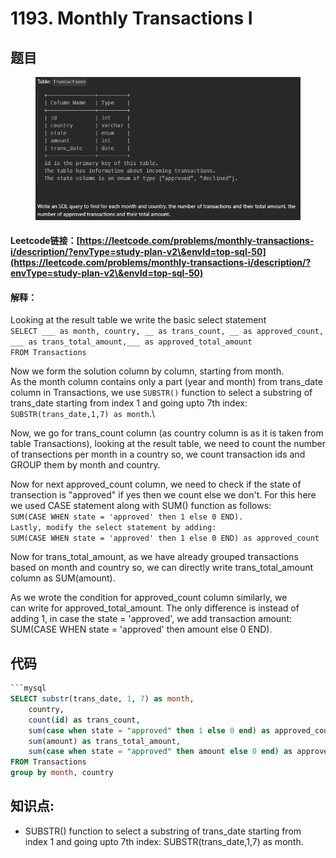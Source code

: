 # 1193. Monthly Transactions I

## 题目

<figure><img src="../../.gitbook/assets/image (7) (1) (1).png" alt=""><figcaption></figcaption></figure>

#### Leetcode链接：[https://leetcode.com/problems/monthly-transactions-i/description/?envType=study-plan-v2\&envId=top-sql-50](https://leetcode.com/problems/monthly-transactions-i/description/?envType=study-plan-v2\&envId=top-sql-50)

#### 解释：

Looking at the result table we write the basic select statement\
`SELECT ___ as month, country, __ as trans_count, __ as approved_count, ___ as trans_total_amount,___ as approved_total_amount`\
`FROM Transactions`

Now we form the solution column by column, starting from month.\
As the month column contains only a part (year and month) from trans\_date column in Transactions, we use `SUBSTR()` function to select a substring of trans\_date starting from index 1 and going upto 7th index: `SUBSTR(trans_date,1,7) as month`.\


Now, we go for trans\_count column (as country column is as it is taken from table Transactions), looking at the result table, we need to count the number of transections per month in a country so, we count transaction ids and GROUP them by month and country.

Now for next approved\_count column, we need to check if the state of transection is "approved" if yes then we count else we don't. For this here we used CASE statement along with SUM() function as follows:\
`SUM(CASE WHEN state = 'approved' then 1 else 0 END).`\
`Lastly, modify the select statement by adding:`\
`SUM(CASE WHEN state = 'approved' then 1 else 0 END) as approved_count`

Now for trans\_total\_amount, as we have already grouped transactions based on month and country so, we can directly write trans\_total\_amount column as SUM(amount).

As we wrote the condition for approved\_count column similarly, we\
can write for approved\_total\_amount. The only difference is instead of adding 1, in case the state = 'approved', we add transaction amount: SUM(CASE WHEN state = 'approved' then amount else 0 END).

## 代码

````sql
```mysql
SELECT substr(trans_date, 1, 7) as month, 
    country, 
    count(id) as trans_count, 
    sum(case when state = "approved" then 1 else 0 end) as approved_count, 
    sum(amount) as trans_total_amount,
    sum(case when state = "approved" then amount else 0 end) as approved_total_amount
FROM Transactions
group by month, country
````

## **知识点:**&#x20;

* SUBSTR() function to select a substring of trans\_date starting from index 1 and going upto 7th index: SUBSTR(trans\_date,1,7) as month.
